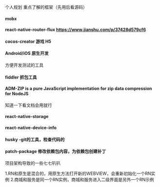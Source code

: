 个人规划
重点了解的框架（先用后看源码）
#### mobx
#### react-native-router-flux  https://www.jianshu.com/p/37428d579cf6
#### cocos-creator 游戏 H5
#### Android/iOS 原生开发

方便开发测试的工具
#### fiddler 抓包工具
#### ADM-ZIP is a pure JavaScript implementation for zip data compression for NodeJS
 
知道一下看文档会用就行
#### react-native-storage
#### react-native-device-info
#### husky  -git的工具，检查代码的
#### patch-package  修改依赖包内容，为依赖包创建补丁

项目架构导致的一些七七叭叭

1.RN和原生是混合的，用原生方法打开新的WEBVIEW，会重新初始化一个RN实例
2.商城和服务是同一个RN实例，商城和服务进入二级界面是另外一个RN示例

